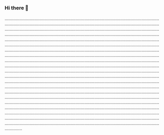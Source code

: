 ### Hi there 👋

..........................................................................................................................................................................................................................................................................................................................................................................................................................................................................................................................................................................................................................................................................................................................................................................................................................................................................................................................................................................................................................................................................................................................................................................................................................................................................................................................................................................................................................................................................................................................................................................................................................................................................................................................................................................................................................................................................................................................................................................................................................................................................................................................................................................................................................................................................................................................................................................................................................................................................................................................................................................................................................................................................................................................